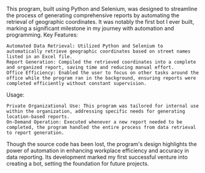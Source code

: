 This program, built using Python and Selenium, was designed to streamline the process of generating comprehensive reports by automating the retrieval of geographic coordinates. It was notably the first bot I ever built, marking a significant milestone in my journey with automation and programming.
Key Features:

    Automated Data Retrieval: Utilized Python and Selenium to automatically retrieve geographic coordinates based on street names listed in an Excel file.
    Report Generation: Compiled the retrieved coordinates into a complete and organized report, saving time and reducing manual effort.
    Office Efficiency: Enabled the user to focus on other tasks around the office while the program ran in the background, ensuring reports were completed efficiently without constant supervision.

Usage:

    Private Organizational Use: This program was tailored for internal use within the organization, addressing specific needs for generating location-based reports.
    On-Demand Operation: Executed whenever a new report needed to be completed, the program handled the entire process from data retrieval to report generation.

Though the source code has been lost, the program's design highlights the power of automation in enhancing workplace efficiency and accuracy in data reporting. Its development marked my first successful venture into creating a bot, setting the foundation for future projects.